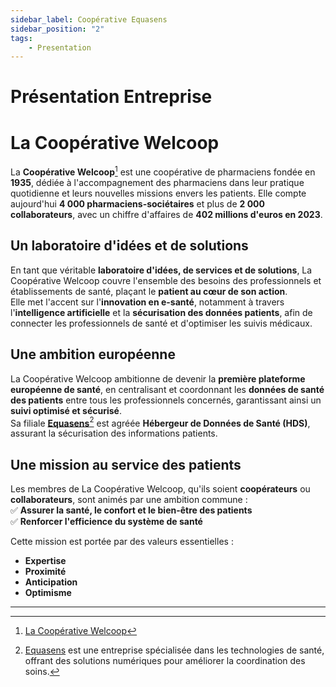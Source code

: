 ```yaml
---
sidebar_label: Coopérative Equasens
sidebar_position: "2"
tags: 
    - Presentation
---
```

# Présentation Entreprise
# La Coopérative Welcoop

La **Coopérative Welcoop**[^1] est une coopérative de pharmaciens fondée en **1935**, dédiée à l'accompagnement des pharmaciens dans leur pratique quotidienne et leurs nouvelles missions envers les patients. Elle compte aujourd'hui **4 000 pharmaciens-sociétaires** et plus de **2 000 collaborateurs**, avec un chiffre d'affaires de **402 millions d'euros en 2023**.

## Un laboratoire d'idées et de solutions

En tant que véritable **laboratoire d'idées, de services et de solutions**, La Coopérative Welcoop couvre l'ensemble des besoins des professionnels et établissements de santé, plaçant le **patient au cœur de son action**.  
Elle met l'accent sur l'**innovation en e-santé**, notamment à travers l'**intelligence artificielle** et la **sécurisation des données patients**, afin de connecter les professionnels de santé et d'optimiser les suivis médicaux.

## Une ambition européenne

La Coopérative Welcoop ambitionne de devenir la **première plateforme européenne de santé**, en centralisant et coordonnant les **données de santé des patients** entre tous les professionnels concernés, garantissant ainsi un **suivi optimisé et sécurisé**.  
Sa filiale [**Equasens**](./Equipe.md)[^2] est agréée **Hébergeur de Données de Santé (HDS)**, assurant la sécurisation des informations patients. 

## Une mission au service des patients

Les membres de La Coopérative Welcoop, qu'ils soient **coopérateurs** ou **collaborateurs**, sont animés par une ambition commune :  
✅ **Assurer la santé, le confort et le bien-être des patients**  
✅ **Renforcer l'efficience du système de santé**  

Cette mission est portée par des valeurs essentielles :  
- **Expertise**  
- **Proximité**  
- **Anticipation**  
- **Optimisme**  

___ 
[^1]: [La Coopérative Welcoop](https://www.lacooperativewelcoop.com/)
[^2]: [Equasens](https://www.equasens.com/) est une entreprise spécialisée dans les technologies de santé, offrant des solutions numériques pour améliorer la coordination des soins.